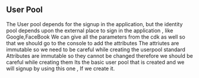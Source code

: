 ## User Pool

The User pool depends for the signup in the application,
but the identity pool depends upon the external place to sign in the application , like Google,FaceBook
We can give all the parameters from the cdk as well so that we should go to the console to add the attributes
The attriutes are immutable so we need to be careful while creating the userpool
standard Attributes are immutable so they cannot be changed therefore we should be careful while creating them
Its the basic user pool that is created and we will signup by using this one , If we create it.
